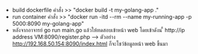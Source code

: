 - build dockerfile คำสั่ง >> "docker build -t my-golang-app ."
- run container คำสั่ง >> "docker run -itd --rm --name my-running-app -p 5000:8090 my-golang-app"
- หลังจากอาจารย์ go run main.go แล้วให้ทดสอบเข้าหน้า web โดยเข้าดังน ี้ http://ip address VM:8090/register.php --> ตัวอย่าง http://192.168.50.154:8090/index.html ก็จะโชว์ข้อมูลหน้า web ขึ้นมา
